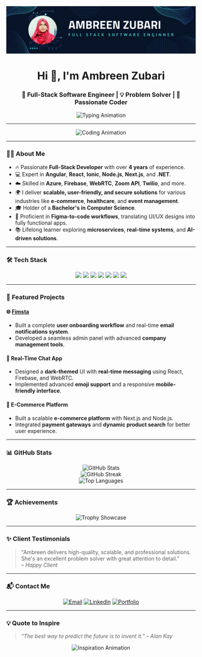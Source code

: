 <img src= "Navy Blue Geometric Technology LinkedIn Banner (1).png"/>

<h1 align="center">Hi 👋, I'm Ambreen Zubari</h1>
<h3 align="center">🚀 Full-Stack Software Engineer | 💡 Problem Solver | 🌟 Passionate Coder</h3>

<p align="center">
  <img src="https://readme-typing-svg.herokuapp.com?font=JetBrains+Mono&size=24&duration=3000&pause=1000&color=36BCF7&center=true&vCenter=true&width=600&lines=Full-Stack+Software+Engineer;Angular+%7C+React+%7C+Ionic+%7C+Node.js;Azure+%7C+Firebase+%7C+WebRTC+%7C+Zoom+API;Always+learning+new+technologies!;Let's+Build+Something+Great+Together!" alt="Typing Animation" />
</p>

---

<p align="center">
  <img src="https://github.com/Ambreen-Zubari/Ambreen-Zubari/assets/animation-coding.gif" alt="Coding Animation" width="500"/>
</p>

---

### 👩‍💻 **About Me**
- 🔥 Passionate **Full-Stack Developer** with over **4 years** of experience.
- 💻 Expert in **Angular**, **React**, **Ionic**, **Node.js**, **Next.js**, and **.NET**.
- ☁️ Skilled in **Azure**, **Firebase**, **WebRTC**, **Zoom API**, **Twilio**, and more.
- 🌍 I deliver **scalable, user-friendly, and secure solutions** for various industries like **e-commerce**, **healthcare**, and **event management**.
- 🎓 Holder of a **Bachelor's in Computer Science**.
- 🌟 Proficient in **Figma-to-code workflows**, translating UI/UX designs into fully functional apps.
- 📚 Lifelong learner exploring **microservices**, **real-time systems**, and **AI-driven solutions**.

---

### 🛠️ **Tech Stack**
<p align="center">
  <img src="https://img.shields.io/badge/-Angular-DD0031?style=for-the-badge&logo=angular&logoColor=white" />
  <img src="https://img.shields.io/badge/-React-61DAFB?style=for-the-badge&logo=react&logoColor=black" />
  <img src="https://img.shields.io/badge/-Ionic-3880FF?style=for-the-badge&logo=ionic&logoColor=white" />
  <img src="https://img.shields.io/badge/-Node.js-339933?style=for-the-badge&logo=node.js&logoColor=white" />
  <img src="https://img.shields.io/badge/-Firebase-FFCA28?style=for-the-badge&logo=firebase&logoColor=black" />
  <img src="https://img.shields.io/badge/-Azure-0078D7?style=for-the-badge&logo=microsoftazure&logoColor=white" />
  <img src="https://img.shields.io/badge/-Figma-F24E1E?style=for-the-badge&logo=figma&logoColor=white" />
</p>

---

### 🌟 **Featured Projects**
#### 🌐 **[Fimsta](https://fimsta.com)**
- Built a complete **user onboarding workflow** and real-time **email notifications system**.
- Developed a seamless admin panel with advanced **company management tools**.

#### 💬 **Real-Time Chat App**
- Designed a **dark-themed** UI with **real-time messaging** using React, Firebase, and WebRTC.
- Implemented advanced **emoji support** and a responsive **mobile-friendly interface**.

#### 🛒 **E-Commerce Platform**
- Built a scalable **e-commerce platform** with Next.js and Node.js.
- Integrated **payment gateways** and **dynamic product search** for better user experience.

---

### 📊 **GitHub Stats**
<p align="center">
  <img src="https://github-readme-stats.vercel.app/api?username=ambreenzubari&show_icons=true&theme=github_dark&count_private=true" alt="GitHub Stats" />
  <br />
  <img src="https://github-readme-streak-stats.herokuapp.com/?user=ambreenzubari&theme=github-dark-blue" alt="GitHub Streak" />
  <br />
  <img src="https://github-readme-stats.vercel.app/api/top-langs/?username=ambreenzubari&layout=compact&theme=github_dark" alt="Top Languages" />
</p>

---

### 🏆 **Achievements**
<p align="center">
  <img src="https://github-profile-trophy.vercel.app/?username=ambreenzubari&theme=onestar&column=6&margin-w=15&margin-h=15" alt="Trophy Showcase" />
</p>

---

### ✨ **Client Testimonials**
> "Ambreen delivers high-quality, scalable, and professional solutions. She's an excellent problem solver with great attention to detail."  
> – *Happy Client*

---

### 📬 **Contact Me**
<p align="center">
  <a href="mailto:ambreenzubari3ss@gmail.com"><img src="https://img.shields.io/badge/-Email-D14836?style=for-the-badge&logo=gmail&logoColor=white" alt="Email" /></a>
  <a href="https://www.linkedin.com/in/ambreen-zubari/"><img src="https://img.shields.io/badge/-LinkedIn-0077B5?style=for-the-badge&logo=linkedin&logoColor=white" alt="LinkedIn" /></a>
  <a href="https://ambreen-zubari.vercel.app/"><img src="https://img.shields.io/badge/-Portfolio-181717?style=for-the-badge&logo=githubpages&logoColor=white" alt="Portfolio" /></a>
</p>

---

### 💡 **Quote to Inspire**
> _“The best way to predict the future is to invent it.”_ – *Alan Kay*

<p align="center">
  <img src="https://github.com/Ambreen-Zubari/Ambreen-Zubari/assets/inspiration.gif" alt="Inspiration Animation" width="400"/>
</p>
